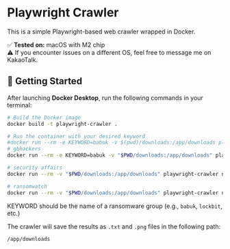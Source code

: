 # Playwright Crawler

This is a simple Playwright-based web crawler wrapped in Docker.

✅ **Tested on:** macOS with M2 chip  
⚠️ If you encounter issues on a different OS, feel free to message me on KakaoTalk.

## 🚀 Getting Started

After launching **Docker Desktop**, run the following commands in your terminal:

```bash
# Build the Docker image
docker build -t playwright-crawler .

# Run the container with your desired keyword
#docker run --rm -e KEYWORD=babuk -v $(pwd)/downloads:/app/downloads playwright-crawler
# gbhackers
docker run --rm -e KEYWORD=babuk -v "$PWD/downloads:/app/downloads" playwright-crawler node crawl_gbhackers.js

# security affairs
docker run --rm -v "$PWD/downloads:/app/downloads" playwright-crawler node crawl_security_affairs.js

# ransomwatch
docker run --rm -v "$PWD/downloads:/app/downloads" playwright-crawler node crawl_ransomwatch.js

```

KEYWORD should be the name of a ransomware group (e.g., `babuk`, `lockbit`, etc.)

The crawler will save the results as `.txt` and `.png` files in the following path:

`/app/downloads`